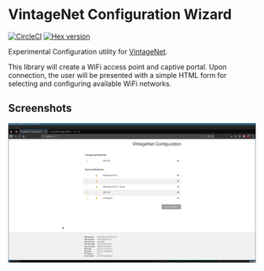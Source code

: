 # VintageNet Configuration Wizard

[![CircleCI](https://circleci.com/gh/nerves-networking/vintage_net_wizard.svg?style=svg)](https://circleci.com/gh/nerves-networking/vintage_net_wizard)
[![Hex version](https://img.shields.io/hexpm/v/vintage_net_wizard.svg "Hex version")](https://hex.pm/packages/vintage_net_wizard)

Experimental Configuration utility for
[VintageNet](https://github.com/nerves-networking/vintage_net).

This library will create a WiFi access point and captive portal. Upon
connection, the user will be presented with a simple HTML form for
selecting and configuring available WiFi networks.

## Screenshots

![see it in action](assets/screenshot00.gif)
